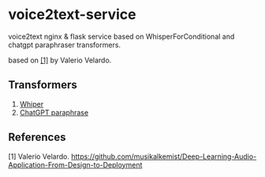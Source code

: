 # voice2text-service
voice2text nginx &amp; flask service based on WhisperForConditional and chatgpt paraphraser transformers.

based on [[1]](#1) by Valerio Velardo.

## Transformers
1. [Whiper](https://huggingface.co/docs/transformers/model_doc/whisper)
2. [ChatGPT paraphrase](https://huggingface.co/humarin/chatgpt_paraphraser_on_T5_base)

## References
<a id="1">[1]</a>
Valerio Velardo.
https://github.com/musikalkemist/Deep-Learning-Audio-Application-From-Design-to-Deployment
